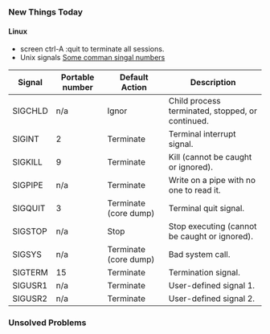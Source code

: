 ### New Things Today

#### Linux

* screen ctrl-A :quit to terminate all sessions.
* Unix signals [Some comman singal numbers](https://en.wikipedia.org/wiki/Unix_signal)

Signal|Portable number|Default Action|Description
--- | --- | --- | ---
SIGCHLD|n/a|Ignor|Child process terminated, stopped, or continued.
SIGINT|2|Terminate|Terminal interrupt signal.
SIGKILL|9|Terminate|Kill (cannot be caught or ignored).
SIGPIPE|n/a|Terminate|Write on a pipe with no one to read it.
SIGQUIT|3|Terminate (core dump)|Terminal quit signal.
SIGSTOP|n/a|Stop|Stop executing (cannot be caught or ignored).
SIGSYS|n/a|Terminate (core dump)|Bad system call.
SIGTERM|15|Terminate|Termination signal.
SIGUSR1|n/a|Terminate|User-defined signal 1.
SIGUSR2|n/a|Terminate|User-defined signal 2.


### Unsolved Problems